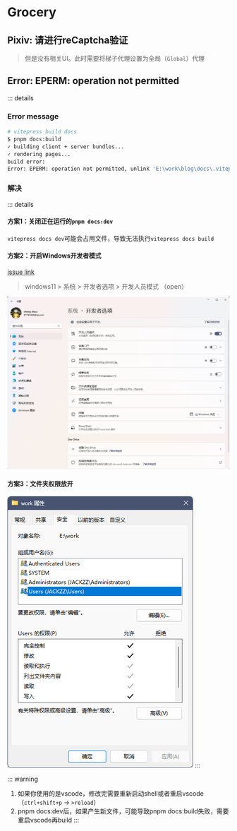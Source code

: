 # Grocery

## Pixiv: 请进行reCaptcha验证

> 但是没有相关UI。此时需要将梯子代理设置为全局（`Global`）代理 

## Error: EPERM: operation not permitted

::: details

### Error message

```bash
# vitepress build docs
$ pnpm docs:build
✓ building client + server bundles...
✓ rendering pages...
build error:
Error: EPERM: operation not permitted, unlink 'E:\work\blog\docs\.vitepress\.temp\@localSearchIndexroot.hRzpWETl.js'
```

### 解决

::: details

#### 方案1：关闭正在运行的`pnpm docs:dev`

`vitepress docs dev`可能会占用文件，导致无法执行`vitepress docs build`

#### 方案2：开启Windows开发者模式

[issue link](https://github.com/vuejs/vitepress/issues/1209)

> windows11 > 系统 > 开发者选项 > 开发人员模式 （open）

![windows11 dev mode page](./images/win11-dev-mode.png)

#### 方案3：文件夹权限放开

![windows11 open permission](./images/win11-open-permission-for-user.png)
:::

::: warning
1. 如果你使用的是vscode，修改完需要重新启动shell或者重启vscode（`ctrl+shift+p` -> `>reload`）
2. pnpm docs:dev后，如果产生新文件，可能导致pnpm docs:build失败，需要重启vscode再build
:::
